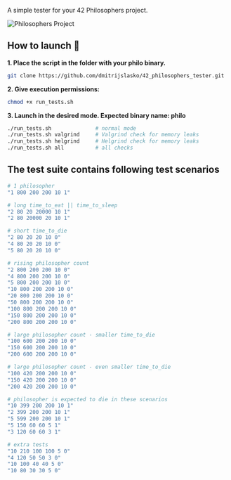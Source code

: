 A simple tester for your 42 Philosophers project.

![Philosophers Project](https://github.com/dmitrijslasko/42-assets/blob/ae13cf258a837711ebdd9601ef5d3357da805784/philosophers-tester.jpg)

## How to launch 🚀
**1. Place the script in the folder with your philo binary.**
```bash
git clone https://github.com/dmitrijslasko/42_philosophers_tester.git
```
**2. Give execution permissions:**
```bash
chmod +x run_tests.sh
```

**3. Launch in the desired mode. Expected binary name: philo**
```bash
./run_tests.sh 				# normal mode
./run_tests.sh valgrind		# Valgrind check for memory leaks
./run_tests.sh helgrind		# Helgrind check for memory leaks
./run_tests.sh all			# all checks
```

## The test suite contains following test scenarios
```bash
# 1 philosopher
"1 800 200 200 10 1"

# long time_to_eat || time_to_sleep
"2 80 20 20000 10 1"
"2 80 20000 20 10 1"

# short time_to_die
"2 80 20 20 10 0"
"4 80 20 20 10 0"
"5 80 20 20 10 0"

# rising philosopher count
"2 800 200 200 10 0"
"4 800 200 200 10 0"
"5 800 200 200 10 0"
"10 800 200 200 10 0"
"20 800 200 200 10 0"
"50 800 200 200 10 0"
"100 800 200 200 10 0"
"150 800 200 200 10 0"
"200 800 200 200 10 0"

# large philosopher count - smaller time_to_die 
"100 600 200 200 10 0"
"150 600 200 200 10 0"
"200 600 200 200 10 0"

# large philosopher count - even smaller time_to_die 
"100 420 200 200 10 0"
"150 420 200 200 10 0"
"200 420 200 200 10 0"

# philosopher is expected to die in these scenarios 
"10 399 200 200 10 1"
"2 399 200 200 10 1"
"5 599 200 200 10 1"
"5 150 60 60 5 1"
"3 120 60 60 3 1"

# extra tests
"10 210 100 100 5 0"
"4 120 50 50 3 0"
"10 100 40 40 5 0"
"10 80 30 30 5 0"
```
